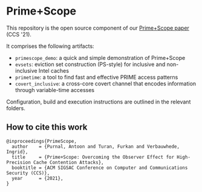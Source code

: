 # Prime+Scope

This repository is the open source component of our [Prime+Scope paper](https://www.esat.kuleuven.be/cosic/publications/article-3405.pdf) (CCS '21).

It comprises the following artifacts:
- `primescope_demo`: a quick and simple demonstration of Prime+Scope
- `evsets`: eviction set construction (PS-style) for inclusive and non-inclusive Intel caches
- `primetime`: a tool to find fast and effective PRIME access patterns
- `covert_inclusive`: a cross-core covert channel that encodes information through variable-time accesses

Configuration, build and execution instructions are outlined in the relevant folders. 

## How to cite this work

```
@inproceedings{PrimeScope,
  author    = {Purnal, Antoon and Turan, Furkan and Verbauwhede, Ingrid},
  title     = {Prime+Scope: Overcoming the Observer Effect for High-Precision Cache Contention Attacks},
  booktitle = {ACM SIGSAC Conference on Computer and Communications Security (CCS)},
  year      = {2021},
}
```